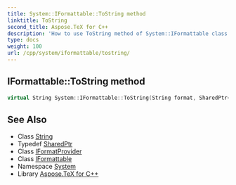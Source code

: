 ```yaml
---
title: System::IFormattable::ToString method
linktitle: ToString
second_title: Aspose.TeX for C++
description: 'How to use ToString method of System::IFormattable class in C++.'
type: docs
weight: 100
url: /cpp/system/iformattable/tostring/
---
```

## IFormattable::ToString method




```cpp
virtual String System::IFormattable::ToString(String format, SharedPtr<IFormatProvider> formatProvider)=0
```

## See Also

* Class [String](../../string/)
* Typedef [SharedPtr](../../sharedptr/)
* Class [IFormatProvider](../../iformatprovider/)
* Class [IFormattable](../)
* Namespace [System](../../)
* Library [Aspose.TeX for C++](../../../)
